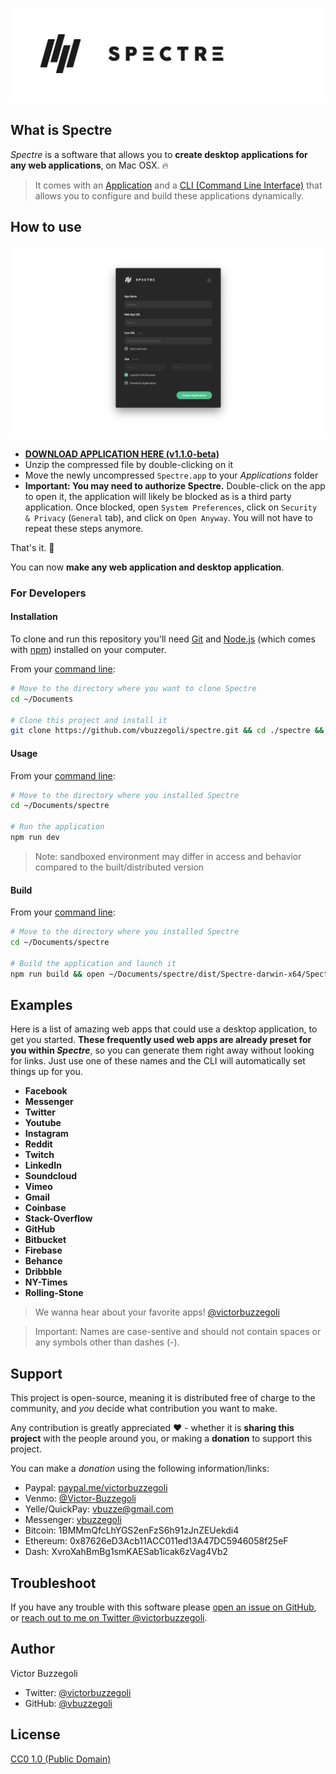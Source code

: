 ![hero](hero.png)

## What is Spectre

_Spectre_ is a software that allows you to **create desktop applications for any web applications**, on Mac OSX. :fire:

> It comes with an [Application](https://github.com/vbuzzegoli/spectre-dist/raw/master/Spectre.zip) and a [CLI (Command Line Interface)](https://github.com/vbuzzegoli/spectre-engine) that allows you to configure and build these applications dynamically.

## How to use

![spectre](spectre.png)

- **[DOWNLOAD APPLICATION HERE (v1.1.0-beta)](https://github.com/vbuzzegoli/spectre-dist/raw/master/Spectre.zip)**
- Unzip the compressed file by double-clicking on it
- Move the newly uncompressed `Spectre.app` to your _Applications_ folder
- **Important: You may need to authorize Spectre.** Double-click on the app to open it, the application will likely be blocked as is a third party application. Once blocked, open `System Preferences`, click on `Security & Privacy` (`General` tab), and click on `Open Anyway`. You will not have to repeat these steps anymore.

That's it. :raised_hands:

You can now **make any web application and desktop application**.

### For Developers

#### Installation

To clone and run this repository you'll need [Git](https://git-scm.com) and [Node.js](https://nodejs.org/en/download/) (which comes with [npm](http://npmjs.com)) installed on your computer.

From your [command line](https://www.wikihow.com/Get-to-the-Command-Line-on-a-Mac):

```bash
# Move to the directory where you want to clone Spectre
cd ~/Documents

# Clone this project and install it
git clone https://github.com/vbuzzegoli/spectre.git && cd ./spectre && npm install
```

#### Usage

From your [command line](https://www.wikihow.com/Get-to-the-Command-Line-on-a-Mac):

```bash
# Move to the directory where you installed Spectre
cd ~/Documents/spectre

# Run the application
npm run dev
```

> Note: sandboxed environment may differ in access and behavior compared to the built/distributed version

#### Build

From your [command line](https://www.wikihow.com/Get-to-the-Command-Line-on-a-Mac):

```bash
# Move to the directory where you installed Spectre
cd ~/Documents/spectre

# Build the application and launch it
npm run build && open ~/Documents/spectre/dist/Spectre-darwin-x64/Spectre.app
```

## Examples

Here is a list of amazing web apps that could use a desktop application, to get you started. **These frequently used web apps are already preset for you within _Spectre_**, so you can generate them right away without looking for links. Just use one of these names and the CLI will automatically set things up for you.

- **Facebook**
- **Messenger**
- **Twitter**
- **Youtube**
- **Instagram**
- **Reddit**
- **Twitch**
- **LinkedIn**
- **Soundcloud**
- **Vimeo**
- **Gmail**
- **Coinbase**
- **Stack-Overflow**
- **GitHub**
- **Bitbucket**
- **Firebase**
- **Behance**
- **Dribbble**
- **NY-Times**
- **Rolling-Stone**

> We wanna hear about your favorite apps! [@victorbuzzegoli](https://twitter.com/victorbuzzegoli)

> Important: Names are case-sentive and should not contain spaces or any symbols other than dashes (-).

## Support

This project is open-source, meaning it is distributed free of charge to the community, and _you_ decide what contribution you want to make.

Any contribution is greatly appreciated :heart: - whether it is **sharing this project** with the people around you, or making a **donation** to support this project.

You can make a _donation_ using the following information/links:  

- Paypal: [paypal.me/victorbuzzegoli](https://www.paypal.com/paypalme2/victorbuzzegoli)
- Venmo: [@Victor-Buzzegoli](https://venmo.com/code?user_id=2638020016603136260)
- Yelle/QuickPay: vbuzze@gmail.com
- Messenger: [vbuzzegoli](https://www.messenger.com/t/vbuzzegoli)
- Bitcoin: 1BMMmQfcLhYGS2enFzS6h91zJnZEUekdi4
- Ethereum: 0x87626eD3Acb11ACC011ed13A47DC5946058f25eF
- Dash: XvroXahBmBg1smKAESab1icak6zVag4Vb2

## Troubleshoot

If you have any trouble with this software please [open an issue on GitHub](https://github.com/vbuzzegoli/spectre/issues), or [reach out to me on Twitter @victorbuzzegoli](https://twitter.com/victorbuzzegoli).

## Author

Victor Buzzegoli

- Twitter: [@victorbuzzegoli](https://twitter.com/victorbuzzegoli)
- GitHub: [@vbuzzegoli](https://github.com/vbuzzegoli)

## License

[CC0 1.0 (Public Domain)](LICENSE.md)

